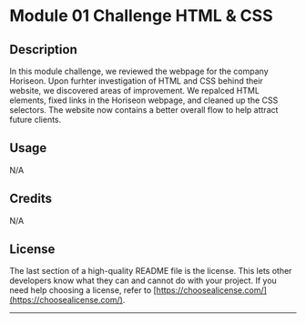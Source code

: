 # Module 01 Challenge HTML & CSS

## Description

In this module challenge, we reviewed the webpage for the company Horiseon. Upon furhter investigation of HTML and CSS behind their website, we discovered areas of improvement. We repalced HTML elements, fixed links in the Horiseon webpage, and cleaned up the CSS selectors. The website now contains a better overall flow to help attract future clients.


## Usage
N/A

## Credits
N/A

## License

The last section of a high-quality README file is the license. This lets other developers know what they can and cannot do with your project. If you need help choosing a license, refer to [https://choosealicense.com/](https://choosealicense.com/).

---